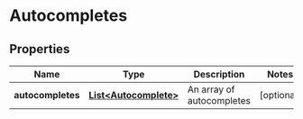 

# Autocompletes

## Properties

Name | Type | Description | Notes
------------ | ------------- | ------------- | -------------
**autocompletes** | [**List&lt;Autocomplete&gt;**](Autocomplete.md) | An array of autocompletes |  [optional]




